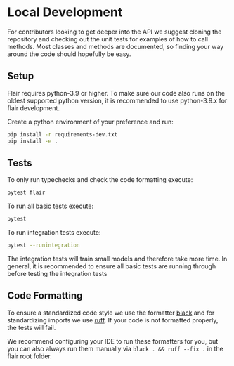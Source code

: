 # Local Development

For contributors looking to get deeper into the API we suggest cloning the repository and checking out the unit
tests for examples of how to call methods. Most classes and methods are documented, so finding your way around
the code should hopefully be easy.

## Setup

Flair requires python-3.9 or higher. To make sure our code also runs on the oldest supported
python version, it is recommended to use python-3.9.x for flair development.

Create a python environment of your preference and run:
```bash
pip install -r requirements-dev.txt
pip install -e .
```

## Tests

To only run typechecks and check the code formatting execute:

```bash
pytest flair
```

To run all basic tests execute:

```bash
pytest
```

To run integration tests execute:

```bash
pytest --runintegration
```

The integration tests will train small models and therefore take more time.
In general, it is recommended to ensure all basic tests are running through before testing the integration tests

## Code Formatting

To ensure a standardized code style we use the formatter [black](https://github.com/ambv/black) and for standardizing imports we use [ruff](https://github.com/charliermarsh/ruff).
If your code is not formatted properly, the tests will fail.

We recommend configuring your IDE to run these formatters for you, but you can also always run them manually via
`black . && ruff --fix .` in the flair root folder.